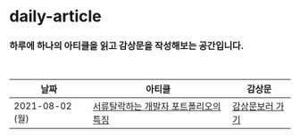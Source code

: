 # daily-article

### 하루에 하나의 아티클을 읽고 감상문을 작성해보는 공간입니다.

<br>

| 날짜            | 아티클                                                                                                                                                                                                                                                                                                    | 감상문                                                                                                                                                                                                                    |
| --------------- | --------------------------------------------------------------------------------------------------------------------------------------------------------------------------------------------------------------------------------------------------------------------------------------------------------- | ------------------------------------------------------------------------------------------------------------------------------------------------------------------------------------------------------------------------- |
| 2021-08-02 (월) | [서류탈락하는 개발자 포트폴리오의 특징](https://velog.io/@dongyi/%EB%82%B4-%ED%8F%AC%ED%8A%B8%ED%8F%B4%EB%A6%AC%EC%98%A4%EA%B0%80-%EC%84%9C%EB%A5%98%ED%83%88%EB%9D%BD%EC%9D%B8-%EC%9D%B4%EC%9C%A0-%ED%94%84%EB%A1%9C%EC%A0%9D%ED%8A%B8-%EC%9D%B4%EB%A0%87%EA%B2%8C-%ED%95%B4%EB%B3%B4%EC%84%B8%EC%9A%94) | [감상문보러 가기](https://velog.io/@ongsim123/Daily-article-%EC%84%9C%EB%A5%98%ED%83%88%EB%9D%BD%ED%95%98%EB%8A%94-%EA%B0%9C%EB%B0%9C%EC%9E%90-%ED%8F%AC%ED%8A%B8%ED%8F%B4%EB%A6%AC%EC%98%A4%EC%9D%98-%ED%8A%B9%EC%A7%95) |
